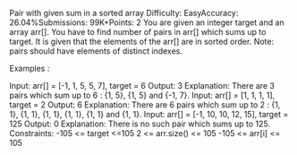 Pair with given sum in a sorted array
Difficulty: EasyAccuracy: 26.04%Submissions: 99K+Points: 2
You are given an integer target and an array arr[]. You have to find number of pairs in arr[] which sums up to target. It is given that the elements of the arr[] are in sorted order.
Note: pairs should have elements of distinct indexes. 

Examples :

Input: arr[] = [-1, 1, 5, 5, 7], target = 6
Output: 3
Explanation: There are 3 pairs which sum up to 6 : {1, 5}, {1, 5} and {-1, 7}.
Input: arr[] = [1, 1, 1, 1], target = 2
Output: 6
Explanation: There are 6 pairs which sum up to 2 : {1, 1}, {1, 1}, {1, 1}, {1, 1}, {1, 1} and {1, 1}.
Input: arr[] = [-1, 10, 10, 12, 15], target = 125
Output: 0
Explanation: There is no such pair which sums up to 125.
Constraints:
-105 <= target <=105
 2 <= arr.size() <= 105
-105 <= arr[i] <= 105